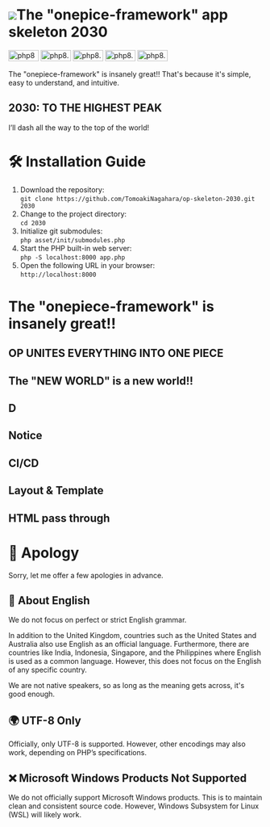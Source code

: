 <img src="https://user-images.githubusercontent.com/1668339/72398593-cb0d1900-3786-11ea-863c-418ff8d48f43.png"/>The "onepice-framework" app skeleton 2030
===

<div class="margin bottom 1">
  <img src="https://www.php.net/images/php8/logo_php8.svg"   alt="php8"   height="22" width="60"/>
  <img src="https://www.php.net/images/php8/logo_php8_1.svg" alt="php8.1" height="22" width="60"/>
  <img src="https://www.php.net/images/php8/logo_php8_2.svg" alt="php8.2" height="22" width="60"/>
  <img src="https://www.php.net/images/php8/logo_php8_3.svg" alt="php8.3" height="22" width="60"/>
  <img src="https://www.php.net/images/php8/logo_php8_4.svg" alt="php8.4" height="22" width="60"/>
</div>

The "onepiece-framework" is insanely great!!
That's because it's simple, easy to understand, and intuitive.

## 2030: TO THE HIGHEST PEAK

I’ll dash all the way to the top of the world!

# 🛠️ Installation Guide

 1. Download the repository:  
    `git clone https://github.com/TomoakiNagahara/op-skeleton-2030.git 2030`
 1. Change to the project directory:  
    `cd 2030`
 1. Initialize git submodules:  
    `php asset/init/submodules.php`
 1. Start the PHP built-in web server:  
    `php -S localhost:8000 app.php`
 1. Open the following URL in your browser:  
    `http://localhost:8000`

# The "onepiece-framework" is insanely great!!

## OP UNITES EVERYTHING INTO ONE PIECE

## The "NEW WORLD" is a new world!!

## D

## Notice

## CI/CD

## Layout & Template

## HTML pass through

# 🙏 Apology

Sorry, let me offer a few apologies in advance.

## 📘 About English

We do not focus on perfect or strict English grammar.

In addition to the United Kingdom, countries such as the United States and Australia also use English as an official language.
Furthermore, there are countries like India, Indonesia, Singapore, and the Philippines where English is used as a common language.
However, this does not focus on the English of any specific country.

We are not native speakers, so as long as the meaning gets across, it's good enough.

## 🌍 UTF-8 Only

Officially, only UTF-8 is supported.
However, other encodings may also work, depending on PHP’s specifications.

## ❌ Microsoft Windows Products Not Supported

We do not officially support Microsoft Windows products.
This is to maintain clean and consistent source code.
However, Windows Subsystem for Linux (WSL) will likely work.
